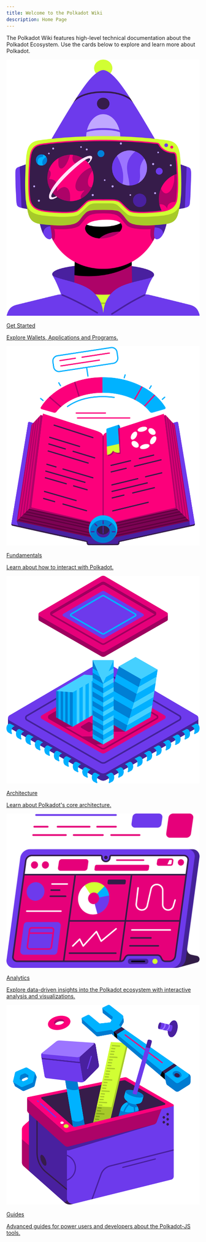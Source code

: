 ```yaml
---
title: Welcome to the Polkadot Wiki
description: Home Page
---
```


The Polkadot Wiki features high-level technical documentation about the Polkadot Ecosystem. Use the cards below to explore and learn more about Polkadot.

<div class="row">
  <!-- Card 1 -->
  <a href="./general/getting-started" class="card-container" data-aos="fade-up" data-aos-delay="100">
    <img src="./assets/home/Explore.png" class="card-image" alt="Explore" />
    <p class="card-title title">Get Started</p>
    <p class="card-description">
      Explore Wallets, Applications and Programs.
    </p>
  </a>

  <!-- Card 2 -->
  <a href="./general/fundamentals" class="card-container" data-aos="fade-up" data-aos-delay="200">
    <img src="./assets/home/Learn.png" class="card-image" alt="Learn" />
    <p class="card-title title">Fundamentals</p>
    <p class="card-description">
      Learn about how to interact with Polkadot.
    </p>
  </a>

<!-- Card 3 -->
  <a href="./learn/learn-architecture" class="card-container" data-aos="fade-up" data-aos-delay="100">
    <img src="./assets/Architecture.png" class="card-image" alt="Explore" />
    <p class="card-title title">Architecture</p>
    <p class="card-description">
      Learn about Polkadot's core architecture.
    </p>
  </a>
</div>

<div class="row">
  <!-- Card 1 -->
  <a href="./general/dashboards/parity-data-dashboards" class="card-container" data-aos="fade-up" data-aos-delay="200">
    <img src="./assets/Dashboards.png" class="card-image" alt="Learn" />
    <p class="card-title title">Analytics</p>
    <p class="card-description">
      Explore data-driven insights into the Polkadot ecosystem with interactive analysis and visualizations.
    </p>
  </a>

  <!-- Card 2 -->
  <a href="./general/polkadotjs" class="card-container" data-aos="fade-up" data-aos-delay="100">
    <img src="./assets/home/Build.png" class="card-image" alt="Explore" />
    <p class="card-title title">Guides</p>
    <p class="card-description">
      Advanced guides for power users and developers about the Polkadot-JS tools.
    </p>
  </a>
</div>

